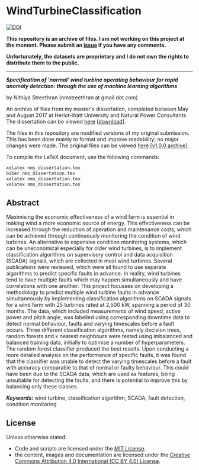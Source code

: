 # WindTurbineClassification

[![DOI](https://zenodo.org/badge/DOI/10.5281/zenodo.2875795.svg)](https://doi.org/10.5281/zenodo.2875795)

**This repository is an archive of files. I am not working on this project at the moment. Please submit an [issue](https://github.com/nmstreethran/WindTurbineClassification/issues) if you have any comments.**

**Unfortunately, the datasets are proprietary and I do not own the rights to distribute them to the public.**

---

***Specification of 'normal' wind turbine operating behaviour for rapid anomaly detection: through the use of machine learning algorithms***

by Nithiya Streethran (nmstreethran at gmail dot com)

An archive of files from my master's dissertation, completed between May and August 2017 at Heriot-Watt University and Natural Power Consultants. The dissertation can be viewed [here](docs/nms_dissertation.pdf) [[download](https://raw.githubusercontent.com/nmstreethran/WindTurbineClassification/current/docs/nms_dissertation.pdf)].

The files in this repository are modified versions of my original submission. This has been done mainly to format and improve readability; no major changes were made. The original files can be viewed [here](https://github.com/nmstreethran/WindTurbineClassification/tree/b07072256df783c69c2736d1e38302d5df451887) [[v1.0.0 archive](https://github.com/nmstreethran/WindTurbineClassification/releases/tag/v1.0.0)].

To compile the LaTeX document, use the following commands:

```sh
xelatex nms_dissertation.tex
biber nms_dissertation.tex
xelatex nms_dissertation.tex
xelatex nms_dissertation.tex
```

## Abstract

Maximising the economic effectiveness of a wind farm is essential in making wind a more economic source of energy. This effectiveness can be increased through the reduction of operation and maintenance costs, which can be achieved through continuously monitoring the condition of wind turbines. An alternative to expensive condition monitoring systems, which can be uneconomical especially for older wind turbines, is to implement classification algorithms on supervisory control and data acquisition (SCADA) signals, which are collected in most wind turbines. Several publications were reviewed, which were all found to use separate algorithms to predict specific faults in advance. In reality, wind turbines tend to have multiple faults which may happen simultaneously and have correlations with one another. This project focusses on developing a methodology to predict multiple wind turbine faults in advance simultaneously by implementing classification algorithms on SCADA signals for a wind farm with 25 turbines rated at 2,500 kW, spanning a period of 30 months. The data, which included measurements of wind speed, active power and pitch angle, was labelled using corresponding downtime data to detect normal behaviour, faults and varying timescales before a fault occurs. Three different classification algorithms, namely decision trees, random forests and k nearest neighbours were tested using imbalanced and balanced training data, initially to optimise a number of hyperparameters. The random forest classifier produced the best results. Upon conducting a more detailed analysis on the performance of specific faults, it was found that the classifier was unable to detect the varying timescales before a fault with accuracy comparable to that of normal or faulty behaviour. This could have been due to the SCADA data, which are used as features, being unsuitable for detecting the faults, and there is potential to improve this by balancing only these classes.

***Keywords:*** wind turbine, classification algorithm, SCADA, fault detection, condition monitoring

## License

Unless otherwise stated:

- Code and scripts are licensed under the [MIT License](https://opensource.org/licenses/MIT).
- the content, images and documentation are licensed under the [Creative Commons Attribution 4.0 International (CC BY 4.0) License](https://creativecommons.org/licenses/by/4.0/).
